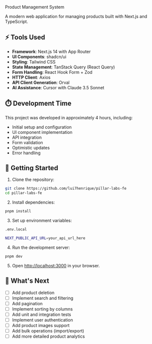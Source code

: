 Product Management System

A modern web application for managing products built with Next.js and TypeScript.

## ⚡ Tools Used

- **Framework**: Next.js 14 with App Router
- **UI Components**: shadcn/ui
- **Styling**: Tailwind CSS
- **State Management**: TanStack Query (React Query)
- **Form Handling**: React Hook Form + Zod
- **HTTP Client**: Axios
- **API Client Generation**: Orval
- **AI Assistance**: Cursor with Claude 3.5 Sonnet

## ⏱️ Development Time

This project was developed in approximately 4 hours, including:

- Initial setup and configuration
- UI component implementation
- API integration
- Form validation
- Optimistic updates
- Error handling

## 🚀 Getting Started

1. Clone the repository:

```bash
git clone https://github.com/lui7henrique/pillar-labs-fe
cd pillar-labs-fe
```

2. Install dependencies:

```bash
pnpm install
```

3. Set up environment variables:

```bash
.env.local

NEXT_PUBLIC_API_URL=your_api_url_here
```

4. Run the development server:

```bash
pnpm dev
```

5. Open [http://localhost:3000](http://localhost:3000) in your browser.

## 🎯 What's Next

- [ ] Add product deletion
- [ ] Implement search and filtering
- [ ] Add pagination
- [ ] Implement sorting by columns
- [ ] Add unit and integration tests
- [ ] Implement user authentication
- [ ] Add product images support
- [ ] Add bulk operations (import/export)
- [ ] Add more detailed product analytics
